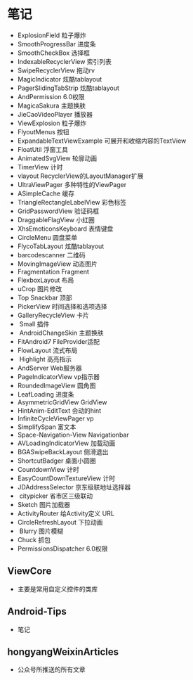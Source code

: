 # 笔记

 - ExplosionField  粒子爆炸
 - SmoothProgressBar  进度条
 - SmoothCheckBox  选择框
 - IndexableRecyclerView  索引列表
 - SwipeRecyclerView  拖动rv
 - MagicIndicator  炫酷tablayout
 - PagerSlidingTabStrip  炫酷tablayout
 - AndPermission  6.0权限
 - MagicaSakura  主题换肤
 - JieCaoVideoPlayer  播放器
 - ViewExplosion  粒子爆炸
 - FlyoutMenus  按钮
 - ExpandableTextViewExample  可展开和收缩内容的TextView
 - FloatUtil  浮窗工具
 - AnimatedSvgView  轮廓动画
 - TimerView  计时
 - vlayout  RecyclerView的LayoutManager扩展
 - UltraViewPager  多种特性的ViewPager
 - ASimpleCache  缓存
 - TriangleRectangleLabelView  彩色标签
 - GridPasswordView  验证码框
 - DraggableFlagView  小红圈
 - XhsEmoticonsKeyboard  表情键盘
 - CircleMenu  圆盘菜单
 - FlycoTabLayout  炫酷tablayout
 - barcodescanner  二维码
 - MovingImageView  动态图片
 - Fragmentation  Fragment
 - FlexboxLayout  布局
 - uCrop  图片修改
 - Top Snackbar 顶部
 - PickerView  时间选择和选项选择
 - GalleryRecycleView  卡片
 -  Small  插件
 -  AndroidChangeSkin  主题换肤
 -  FitAndroid7  FileProvider适配
 - FlowLayout  流式布局
 -  Highlight  高亮指示
 -  AndServer  Web服务器
 -  PageIndicatorView  vp指示器
 -  RoundedImageView 圆角图
 -  LeafLoading  进度条
 -  AsymmetricGridView  GridView 
 -  HintAnim-EditText  会动的hint
 -  InfiniteCycleViewPager  vp
 -  SimplifySpan  富文本
 -  Space-Navigation-View  Navigationbar
 -  AVLoadingIndicatorView  加载动画
 -  BGASwipeBackLayout  侧滑退出
 -  ShortcutBadger  桌面小圆圈
 -  CountdownView  计时
 -  EasyCountDownTextureView  计时
 -  JDAddressSelector  京东级联地址选择器
 -  citypicker   省市区三级联动
 -  Sketch  图片加载器
 -  ActivityRouter  给Activity定义 URL
 -  CircleRefreshLayout  下拉动画
 -  Blurry  图片模糊
 -  Chuck  抓包
 -  PermissionsDispatcher  6.0权限
 
 
 ## ViewCore
 - 主要是常用自定义控件的类库
 ## Android-Tips
 - 笔记
 ## hongyangWeixinArticles
 - 公众号所推送的所有文章
